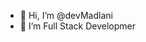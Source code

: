 - 👋 Hi, I’m @devMadlani
- 👀 I’m Full Stack Developmer

<!---
devMadlani/devMadlani is a ✨ special ✨ repository because its `README.md` (this file) appears on your GitHub profile.
You can click the Preview link to take a look at your changes.
--->
